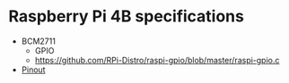 # Raspberry Pi 4B specifications
- BCM2711
	- GPIO
	- https://github.com/RPi-Distro/raspi-gpio/blob/master/raspi-gpio.c
- [Pinout](https://pinout.xyz/)

